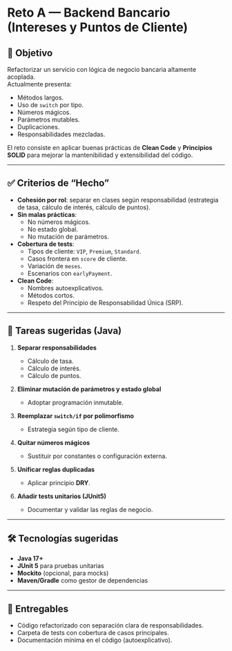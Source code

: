 # Reto A — Backend Bancario (Intereses y Puntos de Cliente)

## 🎯 Objetivo
Refactorizar un servicio con lógica de negocio bancaria altamente acoplada.  
Actualmente presenta:
- Métodos largos.
- Uso de `switch` por tipo.
- Números mágicos.
- Parámetros mutables.
- Duplicaciones.
- Responsabilidades mezcladas.

El reto consiste en aplicar buenas prácticas de **Clean Code** y **Principios SOLID** para mejorar la mantenibilidad y extensibilidad del código.

---

## ✅ Criterios de “Hecho”

- **Cohesión por rol**: separar en clases según responsabilidad (estrategia de tasa, cálculo de interés, cálculo de puntos).
- **Sin malas prácticas**:
  - No números mágicos.
  - No estado global.
  - No mutación de parámetros.
- **Cobertura de tests**:
  - Tipos de cliente: `VIP`, `Premium`, `Standard`.
  - Casos frontera en `score` de cliente.
  - Variación de `meses`.
  - Escenarios con `earlyPayment`.
- **Clean Code**:
  - Nombres autoexplicativos.
  - Métodos cortos.
  - Respeto del Principio de Responsabilidad Única (SRP).

---

## 📝 Tareas sugeridas (Java)

1. **Separar responsabilidades**  
   - Cálculo de tasa.  
   - Cálculo de interés.  
   - Cálculo de puntos.  

2. **Eliminar mutación de parámetros y estado global**  
   - Adoptar programación inmutable.  

3. **Reemplazar `switch/if` por polimorfismo**  
   - Estrategia según tipo de cliente.  

4. **Quitar números mágicos**  
   - Sustituir por constantes o configuración externa.  

5. **Unificar reglas duplicadas**  
   - Aplicar principio **DRY**.  

6. **Añadir tests unitarios (JUnit5)**  
   - Documentar y validar las reglas de negocio.  

---

## 🛠️ Tecnologías sugeridas
- **Java 17+**
- **JUnit 5** para pruebas unitarias
- **Mockito** (opcional, para mocks)
- **Maven/Gradle** como gestor de dependencias

---

## 🚀 Entregables
- Código refactorizado con separación clara de responsabilidades.
- Carpeta de tests con cobertura de casos principales.
- Documentación mínima en el código (autoexplicativo).
